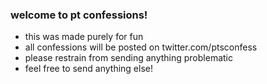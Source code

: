 ### welcome to pt confessions!
- this was made purely for fun
- all confessions will be posted on twitter.com/ptsconfess
- please restrain from sending anything problematic
- feel free to send anything else!

